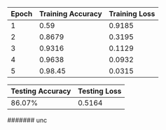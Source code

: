 <!-- - case 1 
    - dense 1 
    - sigmoid , no softmax  it will give 50% accuracy
    - binary cross entropy loss
    - normal labels not categorical 
-->
<!--
- case 2 
    - dense 2
    - softmax
    - categorical cross entropy
    - categorical labels
-->

|Epoch| Training Accuracy | Training Loss
---|----|---
1| 0.59|0.9185
2| 0.8679|0.3195
3| 0.9316|0.1129
4| 0.9638|0.0932
5| 0.98.45|0.0315

| Testing Accuracy | Testing Loss
----|---
86.07%|0.5164


####### unc

